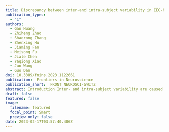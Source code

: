 ```yaml
---
title: Discrepancy between inter-and intra-subject variability in EEG-based motor imagery brain-computer interface Evidence from multiple perspectives
publication_types:
  - "1"
authors:
  - Gan Huang
  - Zhiheng Zhao
  - Shaorong Zhang
  - Zhenxing Hu
  - Jiaming Fan
  - Meisong Fu
  - Jiale Chen
  - Yaqiong Xiao
  - Jun Wang
  - Guo Dan
doi: 10.3389/fnins.2023.1122661
publication:  Frontiers in Neuroscience
publication_short:  FRONT NEUROSCI-SWITZ
abstract: Introduction Inter- and intra-subject variability are caused by the variability of the psychological and neurophysiological factors over time and across subjects. In the application of in Brain-Computer Interfaces (BCI), the existence of inter- and intra-subject variability reduced the generalization ability of machine learning models seriously, which further limited the use of BCI in real life. Although many transfer learning methods can compensate for the inter- and intra-subject variability to some extent, there is still a lack of clear understanding about the change of feature distribution between the cross-subject and cross-session electroencephalography (EEG) signal. Methods To investigate this issue, an online platform for motor-imagery BCI decoding has been built in this work. The EEG signal from both the multi-subject (Exp1) and multi-session (Exp2) experiments has been analyzed from multiple perspectives. Results Firstly we found that with the similar variability of classification results, the time-frequency response of the EEG signal within-subject in Exp2 is more consistent than cross-subject results in Exp1. Secondly, the standard deviation of the common spatial pattern (CSP) feature has a significant difference between Exp1 and Exp2. Thirdly, for model training, different strategies for the training sample selection should be applied for the cross-subject and cross-session tasks. Discussion All these findings have deepened the understanding of inter- and intra-subject variability. They can also guide practice for the new transfer learning methods development in EEG-based BCI. In addition, these results also proved that BCI inefficiency was not caused by the subject’s unable to generate the event-related desynchronization/synchronization (ERD/ERS) signal during the motor imagery.
draft: false
featured: false
image:
  filename: featured
  focal_point: Smart
  preview_only: false
date: 2023-02-17T03:57:40.486Z
---
```

